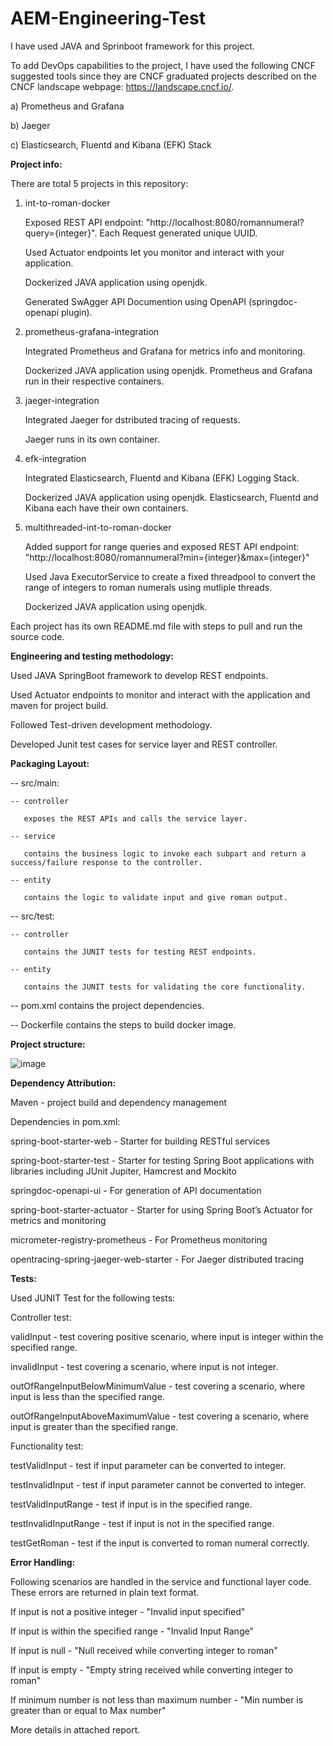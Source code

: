 # AEM-Engineering-Test

I have used JAVA and Sprinboot framework for this project.

To add DevOps capabilities to the project, I have used the following CNCF suggested tools since they are CNCF graduated projects described on the CNCF landscape webpage: https://landscape.cncf.io/.

a) Prometheus and Grafana

b) Jaeger

c) Elasticsearch, Fluentd and Kibana (EFK) Stack

**Project info:**

There are total 5 projects in this repository:
1. int-to-roman-docker
 
   Exposed REST API endpoint: "http://localhost:8080/romannumeral?query={integer}". Each Request generated unique UUID.
   
   Used Actuator endpoints let you monitor and interact with your application.
   
   Dockerized JAVA application using openjdk.
   
   Generated SwAgger API Documention using OpenAPI (springdoc-openapi plugin).
   
2. prometheus-grafana-integration
   
   Integrated Prometheus and Grafana for metrics info and monitoring.
   
   Dockerized JAVA application using openjdk. Prometheus and Grafana run in their respective containers.

3. jaeger-integration

   Integrated Jaeger for dstributed tracing of requests.
   
   Jaeger runs in its own container.

4. efk-integration
  
   Integrated Elasticsearch, Fluentd and Kibana (EFK) Logging Stack. 
   
   Dockerized JAVA application using openjdk. Elasticsearch, Fluentd and Kibana each have their own containers.

5. multithreaded-int-to-roman-docker

   Added support for range queries and exposed REST API endpoint: "http://localhost:8080/romannumeral?min={integer}&max={integer}"
   
   Used Java ExecutorService to create a fixed threadpool to convert the range of integers to roman numerals using mutliple threads.
   
   Dockerized JAVA application using openjdk.

Each project has its own README.md file with steps to pull and run the source code.

**Engineering and testing methodology:**

Used JAVA SpringBoot framework to develop REST endpoints.

Used Actuator endpoints to monitor and interact with the application and maven for project build.  

Followed Test-driven development methodology.

Developed Junit test cases for service layer and REST controller.

**Packaging Layout:**

-- src/main:

    -- controller
   
       exposes the REST APIs and calls the service layer. 
       
    -- service 
   
       contains the business logic to invoke each subpart and return a success/failure response to the controller.
       
    -- entity
   
       contains the logic to validate input and give roman output.
    
-- src/test:

    -- controller
   
       contains the JUNIT tests for testing REST endpoints.
       
    -- entity
   
       contains the JUNIT tests for validating the core functionality.
       
-- pom.xml contains the project dependencies.

-- Dockerfile contains the steps to build docker image.

**Project structure:**

![image](https://user-images.githubusercontent.com/47338443/147909114-886e3f09-f8de-4964-901c-0e131d288379.png)

**Dependency Attribution:**

Maven - project build and dependency management

Dependencies in pom.xml:

spring-boot-starter-web - Starter for building RESTful services

spring-boot-starter-test - Starter for testing Spring Boot applications with libraries including JUnit Jupiter, Hamcrest and Mockito

springdoc-openapi-ui - For generation of API documentation

spring-boot-starter-actuator - Starter for using Spring Boot’s Actuator for metrics and monitoring

micrometer-registry-prometheus - For Prometheus monitoring

opentracing-spring-jaeger-web-starter - For Jaeger distributed tracing

**Tests:**

Used JUNIT Test for the following tests:

Controller test:

validInput - test covering positive scenario, where input is integer within the specified range.

invalidInput - test covering a scenario, where input is not integer.

outOfRangeInputBelowMinimumValue - test covering a scenario, where input is less than the specified range.

outOfRangeInputAboveMaximumValue - test covering a scenario, where input is greater than the specified range.

Functionality test:

testValidInput - test if input parameter can be converted to integer.

testInvalidInput - test if input parameter cannot be converted to integer.

testValidInputRange -  test if input is in the specified range.

testInvalidInputRange - test if input is not in the specified range.

testGetRoman - test if the input is converted to roman numeral correctly.

**Error Handling:**

Following scenarios are handled in the service and functional layer code. These errors are returned in plain text format.

If input is not a positive integer - "Invalid input specified"

If input is within the specified range - "Invalid Input Range"

If input is null - "Null received while converting integer to roman"

If input is empty - "Empty string received while converting integer to roman"

If minimum number is not less than maximum number - "Min number is greater than or equal to Max number"

More details in attached report.
